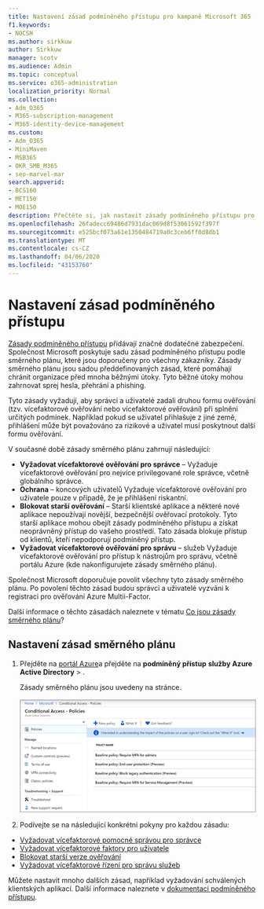 ```yaml
---
title: Nastavení zásad podmíněného přístupu pro kampaně Microsoft 365
f1.keywords:
- NOCSH
ms.author: sirkkuw
author: Sirkkuw
manager: scotv
ms.audience: Admin
ms.topic: conceptual
ms.service: o365-administration
localization_priority: Normal
ms.collection:
- Adm_O365
- M365-subscription-management
- M365-identity-device-management
ms.custom:
- Adm_O365
- MiniMaven
- MSB365
- OKR_SMB_M365
- seo-marvel-mar
search.appverid:
- BCS160
- MET150
- MOE150
description: Přečtěte si, jak nastavit zásady podmíněného přístupu pro kampaně Microsoft 365, abyste přidali podstatné další zabezpečení.
ms.openlocfilehash: 26fadecc69486d7931dac069d8f53061592f397f
ms.sourcegitcommit: e525bcf073a61e1350484719a0c3ceb6ff0d8db1
ms.translationtype: MT
ms.contentlocale: cs-CZ
ms.lasthandoff: 04/06/2020
ms.locfileid: "43153760"
---
```

# <a name="set-up-conditional-access-policies"></a>Nastavení zásad podmíněného přístupu

[Zásady podmíněného přístupu](https://docs.microsoft.com/azure/active-directory/conditional-access/overview) přidávají značné dodatečné zabezpečení. Společnost Microsoft poskytuje sadu zásad podmíněného přístupu podle směrného plánu, které jsou doporučeny pro všechny zákazníky. Zásady směrného plánu jsou sadou předdefinovaných zásad, které pomáhají chránit organizace před mnoha běžnými útoky. Tyto běžné útoky mohou zahrnovat sprej hesla, přehrání a phishing.

Tyto zásady vyžadují, aby správci a uživatelé zadali druhou formu ověřování (tzv. vícefaktorové ověřování nebo vícefaktorové ověřování) při splnění určitých podmínek. Například pokud se uživatel přihlašuje z jiné země, přihlášení může být považováno za rizikové a uživatel musí poskytnout další formu ověřování. 

V současné době zásady směrného plánu zahrnují následující:
- **Vyžadovat vícefaktorové ověřování pro správce** &ndash; Vyžaduje vícefaktorové ověřování pro nejvíce privilegované role správce, včetně globálního správce.
- **Ochrana** &ndash; koncových uživatelů Vyžaduje vícefaktorové ověřování pro uživatele pouze v případě, že je přihlášení riskantní. 
- **Blokovat starší ověřování** &ndash; Starší klientské aplikace a některé nové aplikace nepoužívají novější, bezpečnější ověřovací protokoly. Tyto starší aplikace mohou obejít zásady podmíněného přístupu a získat neoprávněný přístup do vašeho prostředí. Tato zásada blokuje přístup od klientů, kteří nepodporují podmíněný přístup. 
- **Vyžadovat vícefaktorové ověřování pro správu** &ndash; služeb Vyžaduje vícefaktorové ověřování pro přístup k nástrojům pro správu, včetně portálu Azure (kde nakonfigurujete zásady směrného plánu). 

Společnost Microsoft doporučuje povolit všechny tyto zásady směrného plánu. Po povolení těchto zásad budou správci a uživatelé vyzváni k registraci pro ověřování Azure Multii-Factor.

Další informace o těchto zásadách naleznete v tématu [Co jsou zásady směrného plánu](https://docs.microsoft.com/azure/active-directory/conditional-access/concept-baseline-protection)?


## <a name="set-up-baseline-policies"></a>Nastavení zásad směrného plánu

1. Přejděte na [portál Azure](https://portal.azure.com)a přejděte na **podmíněný přístup** **služby Azure Active Directory** \> .
    
    Zásady směrného plánu jsou uvedeny na stránce. <br/> <br/>
    ![Stránka se seznamem zásad směrného plánu pro podmíněný přístup.](../media/baslinepolicies.png)
1. Podívejte se na následující konkrétní pokyny pro každou zásadu:

  - [Vyžadovat vícefaktorové pomocné správou pro správce](https://docs.microsoft.com/azure/active-directory/conditional-access/howto-baseline-protect-administrators)
- [Vyžadovat vícefaktorové faktory pro uživatele](https://docs.microsoft.com/azure/active-directory/conditional-access/howto-baseline-protect-end-users)  
 - [Blokovat starší verze ověřování](https://docs.microsoft.com/azure/active-directory/conditional-access/howto-baseline-protect-legacy-auth)
  - [Vyžadovat vícefaktorové řízení pro správu služeb](https://docs.microsoft.com/azure/active-directory/conditional-access/howto-baseline-protect-azure)

Můžete nastavit mnoho dalších zásad, například vyžadování schválených klientských aplikací. Další informace naleznete v [dokumentaci podmíněného přístupu](https://docs.microsoft.com/azure/active-directory/conditional-access/).
